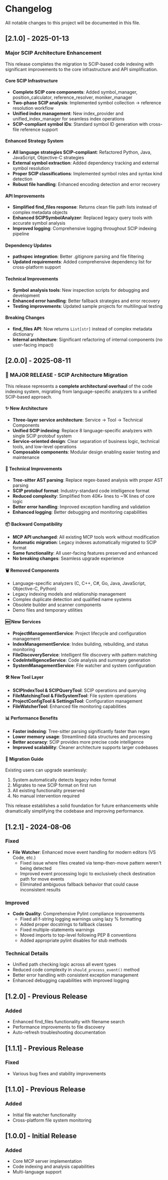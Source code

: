 # Changelog

All notable changes to this project will be documented in this file.

## [2.1.0] - 2025-01-13

### Major SCIP Architecture Enhancement

This release completes the migration to SCIP-based code indexing with significant improvements to the core infrastructure and API simplification.

#### Core SCIP Infrastructure
- **Complete SCIP core components**: Added symbol_manager, position_calculator, reference_resolver, moniker_manager
- **Two-phase SCIP analysis**: Implemented symbol collection → reference resolution workflow
- **Unified index management**: New index_provider and unified_index_manager for seamless index operations
- **SCIP-compliant symbol IDs**: Standard symbol ID generation with cross-file reference support

#### Enhanced Strategy System
- **All language strategies SCIP-compliant**: Refactored Python, Java, JavaScript, Objective-C strategies
- **External symbol extraction**: Added dependency tracking and external symbol resolution
- **Proper SCIP classifications**: Implemented symbol roles and syntax kind detection
- **Robust file handling**: Enhanced encoding detection and error recovery

#### API Improvements
- **Simplified find_files response**: Returns clean file path lists instead of complex metadata objects
- **Enhanced SCIPSymbolAnalyzer**: Replaced legacy query tools with accurate symbol analysis
- **Improved logging**: Comprehensive logging throughout SCIP indexing pipeline

#### Dependency Updates
- **pathspec integration**: Better .gitignore parsing and file filtering
- **Updated requirements**: Added comprehensive dependency list for cross-platform support

#### Technical Improvements
- **Symbol analysis tools**: New inspection scripts for debugging and development
- **Enhanced error handling**: Better fallback strategies and error recovery
- **Testing improvements**: Updated sample projects for multilingual testing

#### Breaking Changes
- **find_files API**: Now returns `List[str]` instead of complex metadata dictionary
- **Internal architecture**: Significant refactoring of internal components (no user-facing impact)

## [2.0.0] - 2025-08-11

### 🚀 MAJOR RELEASE - SCIP Architecture Migration

This release represents a **complete architectural overhaul** of the code indexing system, migrating from language-specific analyzers to a unified SCIP-based approach.

#### ✨ New Architecture
- **Three-layer service architecture**: Service → Tool → Technical Components
- **Unified SCIP indexing**: Replace 8 language-specific analyzers with single SCIP protobuf system
- **Service-oriented design**: Clear separation of business logic, technical tools, and low-level operations
- **Composable components**: Modular design enabling easier testing and maintenance

#### 🔧 Technical Improvements
- **Tree-sitter AST parsing**: Replace regex-based analysis with proper AST parsing
- **SCIP protobuf format**: Industry-standard code intelligence format
- **Reduced complexity**: Simplified from 40K+ lines to ~1K lines of core logic
- **Better error handling**: Improved exception handling and validation
- **Enhanced logging**: Better debugging and monitoring capabilities

#### 📦 Backward Compatibility
- **MCP API unchanged**: All existing MCP tools work without modification
- **Automatic migration**: Legacy indexes automatically migrated to SCIP format
- **Same functionality**: All user-facing features preserved and enhanced
- **No breaking changes**: Seamless upgrade experience

#### 🗑️ Removed Components
- Language-specific analyzers (C, C++, C#, Go, Java, JavaScript, Objective-C, Python)
- Legacy indexing models and relationship management
- Complex duplicate detection and qualified name systems
- Obsolete builder and scanner components
- Demo files and temporary utilities

#### 🆕 New Services
- **ProjectManagementService**: Project lifecycle and configuration management
- **IndexManagementService**: Index building, rebuilding, and status monitoring
- **FileDiscoveryService**: Intelligent file discovery with pattern matching
- **CodeIntelligenceService**: Code analysis and summary generation
- **SystemManagementService**: File watcher and system configuration

#### 🛠️ New Tool Layer
- **SCIPIndexTool & SCIPQueryTool**: SCIP operations and querying
- **FileMatchingTool & FileSystemTool**: File system operations
- **ProjectConfigTool & SettingsTool**: Configuration management
- **FileWatcherTool**: Enhanced file monitoring capabilities

#### 📊 Performance Benefits
- **Faster indexing**: Tree-sitter parsing significantly faster than regex
- **Lower memory usage**: Streamlined data structures and processing
- **Better accuracy**: SCIP provides more precise code intelligence
- **Improved scalability**: Cleaner architecture supports larger codebases

#### 🔄 Migration Guide
Existing users can upgrade seamlessly:
1. System automatically detects legacy index format
2. Migrates to new SCIP format on first run
3. All existing functionality preserved
4. No manual intervention required

This release establishes a solid foundation for future enhancements while dramatically simplifying the codebase and improving performance.

## [1.2.1] - 2024-08-06

### Fixed
- **File Watcher**: Enhanced move event handling for modern editors (VS Code, etc.)
  - Fixed issue where files created via temp-then-move pattern weren't being detected
  - Improved event processing logic to exclusively check destination path for move events
  - Eliminated ambiguous fallback behavior that could cause inconsistent results

### Improved
- **Code Quality**: Comprehensive Pylint compliance improvements
  - Fixed all f-string logging warnings using lazy % formatting
  - Added proper docstrings to fallback classes
  - Fixed multiple-statements warnings
  - Moved imports to top-level following PEP 8 conventions
  - Added appropriate pylint disables for stub methods

### Technical Details
- Unified path checking logic across all event types
- Reduced code complexity in `should_process_event()` method
- Better error handling with consistent exception management
- Enhanced debugging capabilities with improved logging

## [1.2.0] - Previous Release

### Added
- Enhanced find_files functionality with filename search
- Performance improvements to file discovery
- Auto-refresh troubleshooting documentation

## [1.1.1] - Previous Release

### Fixed
- Various bug fixes and stability improvements

## [1.1.0] - Previous Release

### Added
- Initial file watcher functionality
- Cross-platform file system monitoring

## [1.0.0] - Initial Release

### Added
- Core MCP server implementation
- Code indexing and analysis capabilities
- Multi-language support